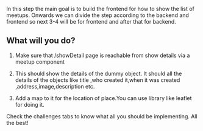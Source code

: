 In this step the main goal is to build the frontend for how to show the list of meetups. Onwards we can divide the step according to the backend and frontend so next 3-4 will be for frontend and after that for backend.

## What will you do?

1. Make sure that /showDetail page is reachable from show details via a meetup component

2. This should show the details of the dummy object. It should all the details of the objects like title ,who created it,when it was created ,address,image,description etc.

3. Add a map to it for the location of place.You can use library like leaflet for doing it.

Check the challenges tabs to know what all you should be implementing. All the best!
